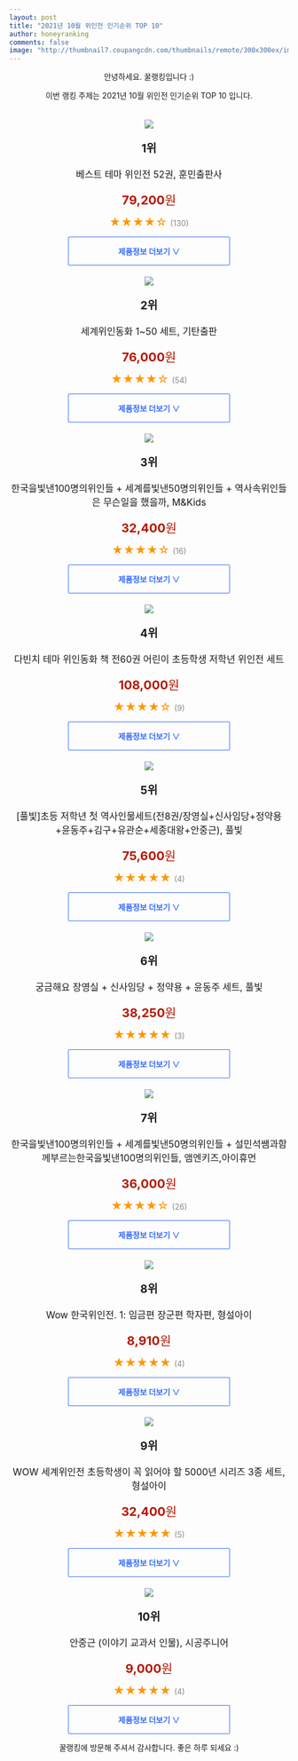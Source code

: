 ```yaml
--- 
layout: post 
title: "2021년 10월 위인전 인기순위 TOP 10" 
author: honeyranking 
comments: false 
image: "http://thumbnail7.coupangcdn.com/thumbnails/remote/300x300ex/image/product/image/vendoritem/2016/07/22/3001874987/eb432d3c-5a46-4f48-ab21-00793779c8d0.jpg" 
--- 
```

<p style="text-align: center;">안녕하세요. 꿀랭킹입니다 :)</p> <p style="text-align: center;">이번 랭킹 주제는 2021년 10월 위인전 인기순위 TOP 10 입니다.</p><center><img src="http://thumbnail7.coupangcdn.com/thumbnails/remote/300x300ex/image/product/image/vendoritem/2016/07/22/3001874987/eb432d3c-5a46-4f48-ab21-00793779c8d0.jpg" style="margin-top:20px" /></center> <p style="text-align: center; font-size: 20px"><b>1위</b></p> <p style="text-align: center; font-size: 17px">베스트 테마 위인전 52권, 훈민출판사</p> <p style="text-align: center;"><span style="color: #b61800; font-size: 22px;"><b>79,200</b>원</span></p> <p style="text-align: center;"><span style="color: #ff9600; font-size: 20px;">★★★★☆ </span><span style="color: #878787;">(130)</span></p> <center><a href="https://coupa.ng/b9xZoS"> <div style="font-size: 14px; display: inline-block; padding: 15px 90px; color: #346aff; border-radius: 2px; border: 1px solid #346aff; cursor: pointer;"><b>제품정보 더보기 &or;</b></div> </a></center><center><img src="http://thumbnail8.coupangcdn.com/thumbnails/remote/300x300ex/image/product/image/vendoritem/2017/01/11/3002249733/7560524b-2f57-4284-af84-961e848f0424.jpg" style="margin-top:20px" /></center> <p style="text-align: center; font-size: 20px"><b>2위</b></p> <p style="text-align: center; font-size: 17px">세계위인동화 1~50 세트, 기탄출판</p> <p style="text-align: center;"><span style="color: #b61800; font-size: 22px;"><b>76,000</b>원</span></p> <p style="text-align: center;"><span style="color: #ff9600; font-size: 20px;">★★★★☆ </span><span style="color: #878787;">(54)</span></p> <center><a href="https://coupa.ng/b9xZoU"> <div style="font-size: 14px; display: inline-block; padding: 15px 90px; color: #346aff; border-radius: 2px; border: 1px solid #346aff; cursor: pointer;"><b>제품정보 더보기 &or;</b></div> </a></center><center><img src="http://thumbnail7.coupangcdn.com/thumbnails/remote/300x300ex/image/retail/images/2020/02/07/12/9/4be1c51c-d551-4cb3-83d0-8283aedfcb54.jpg" style="margin-top:20px" /></center> <p style="text-align: center; font-size: 20px"><b>3위</b></p> <p style="text-align: center; font-size: 17px">한국을빛낸100명의위인들 + 세계를빛낸50명의위인들 + 역사속위인들은 무슨일을 했을까, M&Kids</p> <p style="text-align: center;"><span style="color: #b61800; font-size: 22px;"><b>32,400</b>원</span></p> <p style="text-align: center;"><span style="color: #ff9600; font-size: 20px;">★★★★☆ </span><span style="color: #878787;">(16)</span></p> <center><a href="https://coupa.ng/b9xZoV"> <div style="font-size: 14px; display: inline-block; padding: 15px 90px; color: #346aff; border-radius: 2px; border: 1px solid #346aff; cursor: pointer;"><b>제품정보 더보기 &or;</b></div> </a></center><center><img src="http://thumbnail9.coupangcdn.com/thumbnails/remote/300x300ex/image/vendor_inventory/43c7/6662d180ba69f134d7f931dc7aa9fb965d1247fda7f4c803f743ffb5eecd.jpg" style="margin-top:20px" /></center> <p style="text-align: center; font-size: 20px"><b>4위</b></p> <p style="text-align: center; font-size: 17px">다빈치 테마 위인동화 책 전60권 어린이 초등학생 저학년 위인전 세트</p> <p style="text-align: center;"><span style="color: #b61800; font-size: 22px;"><b>108,000</b>원</span></p> <p style="text-align: center;"><span style="color: #ff9600; font-size: 20px;">★★★★☆ </span><span style="color: #878787;">(9)</span></p> <center><a href="https://coupa.ng/b9xZoX"> <div style="font-size: 14px; display: inline-block; padding: 15px 90px; color: #346aff; border-radius: 2px; border: 1px solid #346aff; cursor: pointer;"><b>제품정보 더보기 &or;</b></div> </a></center><center><img src="http://thumbnail6.coupangcdn.com/thumbnails/remote/300x300ex/image/vendor_inventory/a009/f464389efd4c43cbefc8e414518542fbdc08fcef9bc43bbd3fc6a33adced.jpg" style="margin-top:20px" /></center> <p style="text-align: center; font-size: 20px"><b>5위</b></p> <p style="text-align: center; font-size: 17px">[풀빛]초등 저학년 첫 역사인물세트(전8권/장영실+신사임당+정약용+윤동주+김구+유관순+세종대왕+안중근), 풀빛</p> <p style="text-align: center;"><span style="color: #b61800; font-size: 22px;"><b>75,600</b>원</span></p> <p style="text-align: center;"><span style="color: #ff9600; font-size: 20px;">★★★★★ </span><span style="color: #878787;">(4)</span></p> <center><a href="https://coupa.ng/b9xZoZ"> <div style="font-size: 14px; display: inline-block; padding: 15px 90px; color: #346aff; border-radius: 2px; border: 1px solid #346aff; cursor: pointer;"><b>제품정보 더보기 &or;</b></div> </a></center><center><img src="http://thumbnail7.coupangcdn.com/thumbnails/remote/300x300ex/image/retail/images/2020/06/03/10/0/8b3037d5-ac4d-43b2-81c0-f02d6554dbe3.jpg" style="margin-top:20px" /></center> <p style="text-align: center; font-size: 20px"><b>6위</b></p> <p style="text-align: center; font-size: 17px">궁금해요 장영실 + 신사임당 + 정약용 + 윤동주 세트, 풀빛</p> <p style="text-align: center;"><span style="color: #b61800; font-size: 22px;"><b>38,250</b>원</span></p> <p style="text-align: center;"><span style="color: #ff9600; font-size: 20px;">★★★★★ </span><span style="color: #878787;">(3)</span></p> <center><a href="https://coupa.ng/b9xZo0"> <div style="font-size: 14px; display: inline-block; padding: 15px 90px; color: #346aff; border-radius: 2px; border: 1px solid #346aff; cursor: pointer;"><b>제품정보 더보기 &or;</b></div> </a></center><center><img src="http://thumbnail8.coupangcdn.com/thumbnails/remote/300x300ex/image/retail/images/2020/02/07/12/4/6d2c77c6-5a78-49e2-8f26-4458c7d7eff7.jpg" style="margin-top:20px" /></center> <p style="text-align: center; font-size: 20px"><b>7위</b></p> <p style="text-align: center; font-size: 17px">한국을빛낸100명의위인들 + 세계를빛낸50명의위인들 + 설민석쌤과함께부르는한국을빛낸100명의위인들, 앰엔키즈,아이휴먼</p> <p style="text-align: center;"><span style="color: #b61800; font-size: 22px;"><b>36,000</b>원</span></p> <p style="text-align: center;"><span style="color: #ff9600; font-size: 20px;">★★★★☆ </span><span style="color: #878787;">(26)</span></p> <center><a href="https://coupa.ng/b9xZo1"> <div style="font-size: 14px; display: inline-block; padding: 15px 90px; color: #346aff; border-radius: 2px; border: 1px solid #346aff; cursor: pointer;"><b>제품정보 더보기 &or;</b></div> </a></center><center><img src="http://thumbnail9.coupangcdn.com/thumbnails/remote/300x300ex/image/vendor_inventory/79ae/65fc6793ee18567113098303526e52350e6c0fdc0980de683a71fcabcb36.jpg" style="margin-top:20px" /></center> <p style="text-align: center; font-size: 20px"><b>8위</b></p> <p style="text-align: center; font-size: 17px">Wow 한국위인전. 1: 임금편 장군편 학자편, 형설아이</p> <p style="text-align: center;"><span style="color: #b61800; font-size: 22px;"><b>8,910</b>원</span></p> <p style="text-align: center;"><span style="color: #ff9600; font-size: 20px;">★★★★★ </span><span style="color: #878787;">(4)</span></p> <center><a href="https://coupa.ng/b9xZo5"> <div style="font-size: 14px; display: inline-block; padding: 15px 90px; color: #346aff; border-radius: 2px; border: 1px solid #346aff; cursor: pointer;"><b>제품정보 더보기 &or;</b></div> </a></center><center><img src="http://thumbnail6.coupangcdn.com/thumbnails/remote/300x300ex/image/retail/images/2020/06/09/10/1/1b247b5f-196f-4d84-8906-5feafbcc97b3.jpg" style="margin-top:20px" /></center> <p style="text-align: center; font-size: 20px"><b>9위</b></p> <p style="text-align: center; font-size: 17px">WOW 세계위인전 초등학생이 꼭 읽어야 할 5000년 시리즈 3종 세트, 형설아이</p> <p style="text-align: center;"><span style="color: #b61800; font-size: 22px;"><b>32,400</b>원</span></p> <p style="text-align: center;"><span style="color: #ff9600; font-size: 20px;">★★★★★ </span><span style="color: #878787;">(5)</span></p> <center><a href="https://coupa.ng/b9xZo7"> <div style="font-size: 14px; display: inline-block; padding: 15px 90px; color: #346aff; border-radius: 2px; border: 1px solid #346aff; cursor: pointer;"><b>제품정보 더보기 &or;</b></div> </a></center><center><img src="http://thumbnail6.coupangcdn.com/thumbnails/remote/300x300ex/image/retail/images/2016/10/17/10/4/55d17c89-4efb-40e3-8358-f53b9c4f5363.jpg" style="margin-top:20px" /></center> <p style="text-align: center; font-size: 20px"><b>10위</b></p> <p style="text-align: center; font-size: 17px">안중근 (이야기 교과서 인물), 시공주니어</p> <p style="text-align: center;"><span style="color: #b61800; font-size: 22px;"><b>9,000</b>원</span></p> <p style="text-align: center;"><span style="color: #ff9600; font-size: 20px;">★★★★★ </span><span style="color: #878787;">(4)</span></p> <center><a href="https://coupa.ng/b9xZo8"> <div style="font-size: 14px; display: inline-block; padding: 15px 90px; color: #346aff; border-radius: 2px; border: 1px solid #346aff; cursor: pointer;"><b>제품정보 더보기 &or;</b></div> </a></center> <p style="text-align: center;">꿀랭킹에 방문해 주셔서 감사합니다. 좋은 하루 되세요 :)</p>
